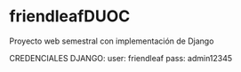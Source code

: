 # friendleafDUOC
Proyecto web semestral con implementación de Django

CREDENCIALES DJANGO:
user: friendleaf
pass: admin12345
